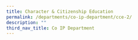 ```yaml
---
title: Character & Citizenship Education
permalink: /departments/co-ip-department/cce-2/
description: ""
third_nav_title: Co IP Department
---
```

